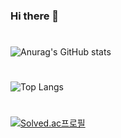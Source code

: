 ### Hi there 👋
#
![Anurag's GitHub stats](https://github-readme-stats.vercel.app/api?username=asdf1596&show_icons=true&theme=cobalt)
#
![Top Langs](https://github-readme-stats.vercel.app/api/top-langs/?username=asdf1596&layout=compact&theme=tokyonight)
#
[![Solved.ac프로필](http://mazassumnida.wtf/api/generate_badge?boj={7082mc})](https://solved.ac/{7082mc})
<!--
**asdf1596/asdf1596** is a ✨ _special_ ✨ repository because its `README.md` (this file) appears on your GitHub profile.

Here are some ideas to get you started:

- 🔭 I’m currently working on ...
- 🌱 I’m currently learning ...
- 👯 I’m looking to collaborate on ...
- 🤔 I’m looking for help with ...
- 💬 Ask me about ...
- 📫 How to reach me: ...
- 😄 Pronouns: ...
- ⚡ Fun fact: ...
-->
